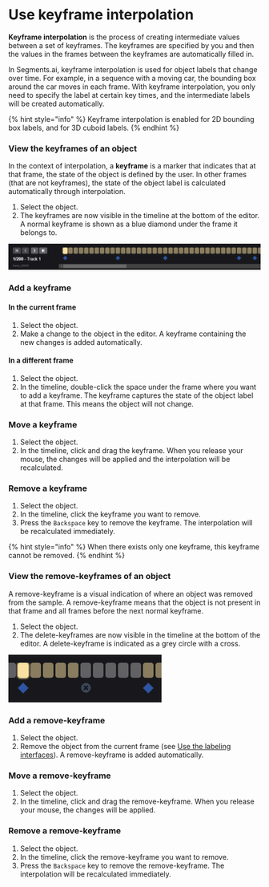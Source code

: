 # Use keyframe interpolation

**Keyframe interpolation** is the process of creating intermediate values between a set of keyframes. The keyframes are specified by you and then the values in the frames between the keyframes are automatically filled in.

In Segments.ai, keyframe interpolation is used for object labels that change over time. For example, in a sequence with a moving car, the bounding box around the car moves in each frame. With keyframe interpolation, you only need to specify the label at certain key times, and the intermediate labels will be created automatically.

{% hint style="info" %}
Keyframe interpolation is enabled for 2D bounding box labels, and for 3D cuboid labels.&#x20;
{% endhint %}

### View the keyframes of an object

In the context of interpolation, a **keyframe** is a marker that indicates that at that frame, the state of the object is defined by the user. In other frames (that are not keyframes), the state of the object label is calculated automatically through interpolation.&#x20;

1. Select the object.
2. The keyframes are now visible in the timeline at the bottom of the editor. A normal keyframe is shown as a blue diamond under the frame it belongs to.

![](<../../.gitbook/assets/image (22).png>)

### Add a keyframe

#### In the current frame

1. Select the object.
2. Make a change to the object in the editor. A keyframe containing the new changes is added automatically.

#### In a different frame

1. Select the object.
2. In the timeline, double-click the space under the frame where you want to add a keyframe. The keyframe captures the state of the object label at that frame. This means the object will not change.

### Move a keyframe

1. Select the object.
2. In the timeline, click and drag the keyframe. When you release your mouse, the changes will be applied and the interpolation will be recalculated.

### Remove a keyframe

1. Select the object.
2. In the timeline, click the keyframe you want to remove.
3. Press the `Backspace` key to remove the keyframe. The interpolation will be recalculated immediately.

{% hint style="info" %}
When there exists only one keyframe, this keyframe cannot be removed.
{% endhint %}

### View the remove-keyframes of an object

A remove-keyframe is a visual indication of where an object was removed from the sample. A remove-keyframe means that the object is not present in that frame and all frames before the next normal keyframe.&#x20;

1. Select the object.
2. The delete-keyframes are now visible in the timeline at the bottom of the editor. A delete-keyframe is indicated as a grey circle with a cross.

![](<../../.gitbook/assets/image (23).png>)

### Add a remove-keyframe

1. Select the object.
2. Remove the object from the current frame (see [Use the labeling interfaces](./)). A remove-keyframe is added automatically.

### Move a remove-keyframe

1. Select the object.
2. In the timeline, click and drag the remove-keyframe. When you release your mouse, the changes will be applied.

### Remove a remove-keyframe

1. Select the object.
2. In the timeline, click the remove-keyframe you want to remove.
3. Press the `Backspace` key to remove the remove-keyframe. The interpolation will be recalculated immediately.
